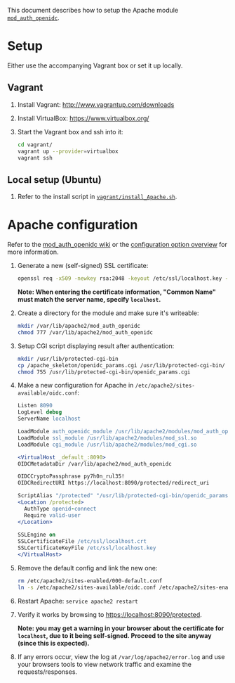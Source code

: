 This document describes how to setup the Apache module [``mod_auth_openidc``](https://github.com/pingidentity/mod_auth_openidc).

# Setup

Either use the accompanying Vagrant box or set it up locally.

## Vagrant

1. Install Vagrant: http://www.vagrantup.com/downloads
1. Install VirtualBox: https://www.virtualbox.org/
1. Start the Vagrant box and ssh into it:
  
   ```bash
   cd vagrant/
   vagrant up --provider=virtualbox
   vagrant ssh
   ```
  
## Local setup (Ubuntu)

1. Refer to the install script in [``vagrant/install_Apache.sh``](vagrant/install_Apache.sh).

# Apache configuration
Refer to the [mod_auth_openidc wiki](https://github.com/pingidentity/mod_auth_openidc/wiki) or the
[configuration option overview](https://github.com/pingidentity/mod_auth_openidc/blob/master/auth_openidc.conf)
for more information.

1. Generate a new (self-signed) SSL certificate:

   ```bash
   openssl req -x509 -newkey rsa:2048 -keyout /etc/ssl/localhost.key -out /etc/ssl/localhost.crt -days 1 -nodes
   ```
       
   **Note: When entering the certificate information, "Common Name" must match the server name, specify ``localhost``.**
       
1. Create a directory for the module and make sure it's writeable:
       
   ```bash
   mkdir /var/lib/apache2/mod_auth_openidc
   chmod 777 /var/lib/apache2/mod_auth_openidc
   ```

1. Setup CGI script displaying result after authentication:

   ```bash
   mkdir /usr/lib/protected-cgi-bin
   cp /apache_skeleton/openidc_params.cgi /usr/lib/protected-cgi-bin/
   chmod 755 /usr/lib/protected-cgi-bin/openidc_params.cgi
   ```
       
1. Make a new configuration for Apache in ``/etc/apache2/sites-available/oidc.conf``:

    ```apache
    Listen 8090
    LogLevel debug
    ServerName localhost
    
    LoadModule auth_openidc_module /usr/lib/apache2/modules/mod_auth_openidc.so
    LoadModule ssl_module /usr/lib/apache2/modules/mod_ssl.so
    LoadModule cgi_module /usr/lib/apache2/modules/mod_cgi.so
    
    <VirtualHost _default_:8090>
    OIDCMetadataDir /var/lib/apache2/mod_auth_openidc
    
    OIDCCryptoPassphrase py7h0n_rul35!
    OIDCRedirectURI https://localhost:8090/protected/redirect_uri
    
    ScriptAlias "/protected" "/usr/lib/protected-cgi-bin/openidc_params.cgi"
    <Location /protected>
      AuthType openid-connect
      Require valid-user
    </Location>
     
    SSLEngine on
    SSLCertificateFile /etc/ssl/localhost.crt
    SSLCertificateKeyFile /etc/ssl/localhost.key
    </VirtualHost>
    ```

1. Remove the default config and link the new one:
       
   ```bash
   rm /etc/apache2/sites-enabled/000-default.conf 
   ln -s /etc/apache2/sites-available/oidc.conf /etc/apache2/sites-enabled/oidc.conf
   ```
       
1. Restart Apache: ``service apache2 restart``

1. Verify it works by browsing to [https://localhost:8090/protected](https://localhost:8090/protected).
   
   **Note: you may get a warning in your browser about the certificate for ``localhost``, due to
   it being self-signed. Proceed to the site anyway (since this is expected).**

1. If any errors occur, view the log at ``/var/log/apache2/error.log`` and use your browsers tools
   to view network traffic and examine the requests/responses.
